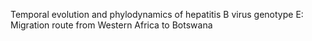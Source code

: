 Temporal evolution and phylodynamics of hepatitis B virus genotype E: Migration route from Western Africa to Botswana

